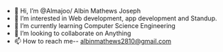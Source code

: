 - 👋 Hi, I’m @Almajoo/ Albin Mathews Joseph
- 👀 I’m interested in Web development, app development and Standup.
- 🌱 I’m currently learning Computer Science Engineering
- 💞️ I’m looking to collaborate on Anything
- 📫 How to reach me-- albinmathews2810@gmail.com
<!---
Almajoo/Almajoo is a ✨ special ✨ repository because its `README.md` (this file) appears on your GitHub profile.
You can click the Preview link to take a look at your changes.
--->
